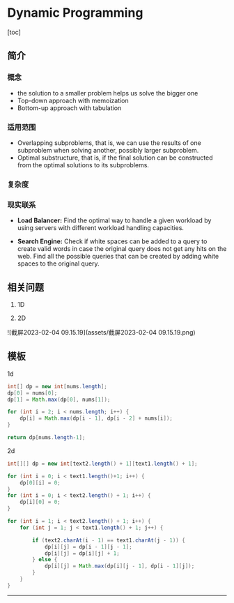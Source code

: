 # Dynamic Programming

[toc]

## 简介

### 概念

- the solution to a smaller problem helps us solve the bigger one
- Top-down approach with memoization
- Bottom-up approach with tabulation

### 适用范围

- Overlapping subproblems, that is, we can use the results of one subproblem when solving another, possibly larger subproblem.
- Optimal substructure, that is, if the final solution can be constructed from the optimal solutions to its subproblems.

### 复杂度



### 现实联系

- **Load Balancer:** Find the optimal way to handle a given workload by using servers with different workload handling capacities.

- **Search Engine:** Check if white spaces can be added to a query to create valid words in case the original query does not get any hits on the web. Find all the possible queries that can be created by adding white spaces to the original query.

  

## 相关问题

1. 1D



1. 2D

![截屏2023-02-04 09.15.19](assets/截屏2023-02-04 09.15.19.png)

## 模板

1d

```java
int[] dp = new int[nums.length];
dp[0] = nums[0];
dp[1] = Math.max(dp[0], nums[1]);

for (int i = 2; i < nums.length; i++) {
    dp[i] = Math.max(dp[i - 1], dp[i - 2] + nums[i]);
}

return dp[nums.length-1];
```

2d

```java
int[][] dp = new int[text2.length() + 1][text1.length() + 1];

for (int i = 0; i < text1.length()+1; i++) {
    dp[0][i] = 0;
}
for (int i = 0; i < text2.length() + 1; i++) {
    dp[i][0] = 0;
}

for (int i = 1; i < text2.length() + 1; i++) {
    for (int j = 1; j < text1.length() + 1; j++) {

		if (text2.charAt(i - 1) == text1.charAt(j - 1)) {
            dp[i][j] = dp[i - 1][j - 1];
            dp[i][j] = dp[i][j] + 1;
        } else {
            dp[i][j] = Math.max(dp[i][j - 1], dp[i - 1][j]);
        }
    }
}
```



------

